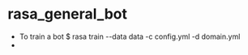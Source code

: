 # rasa_general_bot
- To train a bot 
    $ rasa train --data data  -c config.yml -d domain.yml
-     